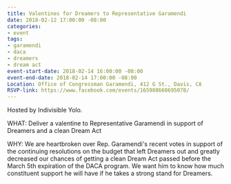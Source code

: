```yaml
---
title: Valentines for Dreamers to Representative Garamendi
date: 2018-02-12 17:00:00 -08:00
categories:
- event
tags:
- garamendi
- daca
- dreamers
- dream act
event-start-date: 2018-02-14 16:00:00 -08:00
event-end-date: 2018-02-14 17:00:00 -08:00
Location: Office of Congressman Garamendi, 412 G St., Davis, CA
RSVP-link: https://www.facebook.com/events/165988660695078/
---
```


Hosted by Indivisible Yolo. 

WHAT: Deliver a valentine to Representative Garamendi in support of Dreamers and a clean Dream Act

WHY: We are heartbroken over Rep. Garamendi's recent votes in support of the continuing resolutions on the budget that left Dreamers out and greatly decreased our chances of getting a clean Dream Act passed before the March 5th expiration of the DACA program. We want him to know how much constituent support he will have if he takes a strong stand for Dreamers.